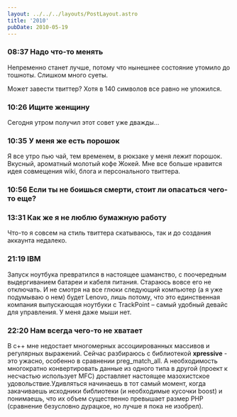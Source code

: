 ```yaml
---
layout: ../../../layouts/PostLayout.astro
title: '2010'
pubDate: 2010-05-19
---
```


### 08:37 Надо что-то менять

Непременно станет лучше, потому что нынешнее состояние утомило до тошноты. Слишком много суеты.

Может завести твиттер? Хотя в 140 символов все равно не уложился.

### 10:26 Ищите женщину

Сегодня утром получил этот совет уже дважды…

### 10:35 У меня же есть порошок

Я все утро пью чай, тем временем, в рюкзаке у меня лежит порошок. Вкусный, ароматный молотый кофе Жокей. Мне все больше нравится идея совмещения wiki, блога и персонального твиттера.

### 10:56 Если ты не боишься смерти, стоит ли опасаться чего-то еще?

### 13:31 Как же я не люблю бумажную работу

Что-то я совсем на стиль твиттера скатываюсь, так и до создания аккаунта недалеко.

### 21:19 IBM

Запуск ноутбука превратился в настоящее шаманство, с поочередным выдергиванием батареи и кабеля питания. Стараюсь вовсе его не отключать. И не смотря на все глюки следующий компьютер (а я уже подумываю о нем) будет Lenovo, лишь потому, что это единственная компания выпускающая ноутбуки с TrackPoint – самый удобный девайс для управления. У меня даже мыши нет.

### 22:20 Нам всегда чего-то не хватает

В c++ мне недостает многомерных ассоциированных массивов и регулярных выражений. Сейчас разбираюсь с библиотекой **xpressive** - это ужасно, особенно в сравнении preg_match_all. А необходимость многократно конвертировать данные из одного типа в другой (проект к несчастью использует MFC) доставляет настоящее мазохистское удовольствие.Удивляться начинаешь в тот самый момент, когда закачиваешь исходники библиотеки (и необходимые кусочки boost) и понимаешь, что их объем существенно превышает размер PHP (сравнение безусловно дурацкое, но лучше я пока не изобрел).
